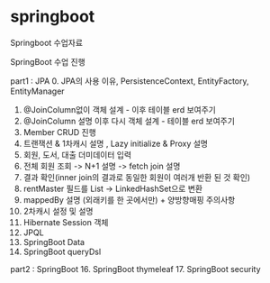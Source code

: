 # springboot
Springboot 수업자료

SpringBoot 수업 진행

part1 : JPA
0. JPA의 사용 이유, PersistenceContext, EntityFactory, EntityManager
1. @JoinColumn없이 객체 설계 - 이후 테이블 erd 보여주기
2. @JoinColumn 설명 이후 다시 객체 설계 - 테이블 erd 보여주기
3. Member CRUD 진행
4. 트랜잭션 & 1차캐시 설명 , Lazy initialize & Proxy 설명 
5. 회원, 도서, 대출 더미데이터 입력 
6. 전체 회원 조회 -> N+1 설명 -> fetch join 설명
7. 결과 확인(inner join의 결과로 동일한 회원이 여러개 반환 된 것 확인)
8. rentMaster 필드를 List -> LinkedHashSet으로 변환
9. mappedBy 설명 (외래키를 한 곳에서만) + 양방향매핑 주의사항
11. 2차캐시 설정 및 설명
12. Hibernate Session 객체
13. JPQL 
14. SpringBoot Data
15. SpringBoot queryDsl

part2 : SpringBoot
16. SpringBoot thymeleaf
17. SpringBoot security
